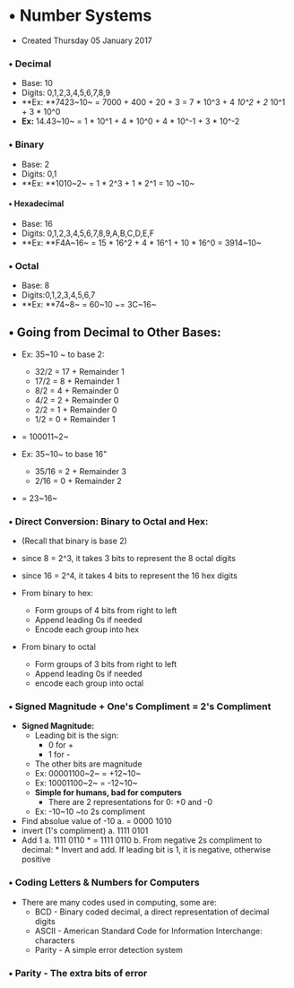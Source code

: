 # • Number Systems

* Created Thursday 05 January 2017


### • Decimal

* Base: 10
* Digits: 0,1,2,3,4,5,6,7,8,9
* **Ex: **7423~10~ = 7000 + 400 + 20 + 3 = 7 * 10^3 + 4 *10^2 + 2* 10^1 + 3 * 10^0
* **Ex:** 14.43~10~ = 1 * 10^1 + 4 * 10^0 + 4 * 10^-1 + 3 * 10^-2


### • Binary

* Base: 2
* Digits: 0,1
* **Ex: **1010~2~ = 1 * 2^3 + 1 * 2^1 = 10 ~10~



#### • Hexadecimal

* Base: 16
* Digits: 0,1,2,3,4,5,6,7,8,9,A,B,C,D,E,F
* **Ex:  **F4A~16~ = 15 * 16^2 + 4 * 16^1 + 10 * 16^0 = 3914~10~



### • Octal

* Base: 8
* Digits:0,1,2,3,4,5,6,7
* **Ex: **74~8~ = 60~10 ~= 3C~16~

	

• Going from Decimal to Other Bases:
------------------------------------

* Ex: 35~10 ~ to base 2:
	* 32/2 = 17 + Remainder 1
	* 17/2 = 8 + Remainder 1
	* 8/2 = 4 + Remainder 0
	* 4/2 = 2 + Remainder 0
	* 2/2 = 1 + Remainder 0
	* 1/2 = 0 + Remainder 1
* = 100011~2~

	

* Ex: 35~10~ to base 16"
	* 35/16 = 2 + Remainder 3
	* 2/16 = 0 + Remainder 2
* = 23~16~

	

### • Direct Conversion: Binary to Octal and Hex:

* (Recall that binary is base 2)
* since 8 = 2^3, it takes 3 bits to represent the 8 octal digits
* since 16 = 2^4, it takes 4 bits to represent the 16 hex digits

	

* From binary to hex:
	* Form groups of 4 bits from right to left
	* Append leading 0s if needed
	* Encode each group into hex
* From binary to octal
	* Form groups of 3 bits from right to left
	* Append leading 0s if needed
	* encode each group into octal



### • Signed Magnitude + One's Compliment = 2's Compliment

* **Signed Magnitude:**
	* Leading bit is the sign:
		* 0 for +
		* 1 for -
	* The other bits are magnitude
	* Ex: 00001100~2~ = +12~10~
	* Ex: 10001100~2~ = -12~10~
	* **Simple for humans, bad for computers**
		* There are 2 representations for 0: +0 and -0
	* Ex: -10~10  ~to 2s compliment
* Find absolue value of -10
	a. = 0000 1010
* invert (1's compliment)
	a. 1111 0101 
* Add 1
	a. 1111 0110
		* = 1111 0110
	b. From negative 2s compliment to decimal:
		* Invert and add. If leading bit is 1, it is negative, otherwise positive


### • Coding Letters & Numbers for Computers

* There are many codes used in computing, some are:
	* BCD - Binary coded decimal, a direct representation of decimal digits
	* ASCII - American Standard Code for Information Interchange: characters
	* Parity - A simple error detection system



### • Parity - The extra bits of error



